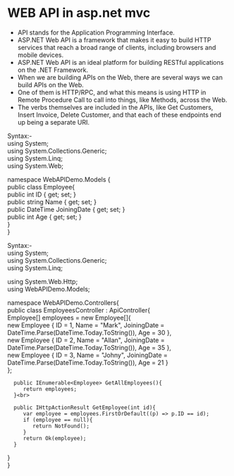 # WEB API in asp.net mvc
- API stands for the Application Programming Interface.
- ASP.NET Web API is a framework that makes it easy to build HTTP services that reach a broad range of clients, including browsers and mobile devices.
- ASP.NET Web API is an ideal platform for building RESTful applications on the .NET Framework.
- When we are building APIs on the Web, there are several ways we can build APIs on the Web.
- One of them is HTTP/RPC, and what this means is using HTTP in Remote Procedure Call to call into things, like Methods, across the Web.
- The verbs themselves are included in the APIs, like Get Customers, Insert Invoice, Delete Customer, and that each of these endpoints end up being a separate URI.

Syntax:-<br>
using System;<br>
using System.Collections.Generic;<br>
using System.Linq;<br>
using System.Web;<br>

namespace WebAPIDemo.Models {<br>
   public class Employee{<br>
      public int ID { get; set; }<br>
      public string Name { get; set; }<br>
      public DateTime JoiningDate { get; set; }<br>
      public int Age { get; set; }<br>
   }<br>
}

Syntax:-<br>
using System;<br>
using System.Collections.Generic;<br>
using System.Linq;<br>

using System.Web.Http;<br>
using WebAPIDemo.Models;<br>

namespace WebAPIDemo.Controllers{<br>
   public class EmployeesController : ApiController{<br>
      Employee[] employees = new Employee[]{<br>
         new Employee { ID = 1, Name = "Mark", JoiningDate =
            DateTime.Parse(DateTime.Today.ToString()), Age = 30 },<br>
         new Employee { ID = 2, Name = "Allan", JoiningDate =
            DateTime.Parse(DateTime.Today.ToString()), Age = 35 },<br>
         new Employee { ID = 3, Name = "Johny", JoiningDate =
            DateTime.Parse(DateTime.Today.ToString()), Age = 21 }<br>
      };<br>
		
      public IEnumerable<Employee> GetAllEmployees(){
         return employees;
      }<br>
		
      public IHttpActionResult GetEmployee(int id){
         var employee = employees.FirstOrDefault((p) => p.ID == id);
         if (employee == null){
            return NotFound();
         }
         return Ok(employee);
      }
   }<br>
}
